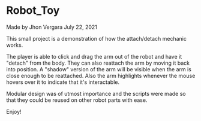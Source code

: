 # Robot_Toy
 
Made by Jhon Vergara
July 22, 2021

This small project is a demonstration of how the attach/detach mechanic works. 

The player is able to click and drag the arm out of the robot and have it "detach" from the body. 
They can also reattach the arm by moving it back into position. A "shadow" version of the arm will 
be visible when the arm is close enough to be reattached. Also the arm highlights whenever the 
mouse hovers over it to indicate that it's interactable.

Modular design was of utmost importance and the scripts were made so that they 
could be reused on other robot parts with ease.

Enjoy!
